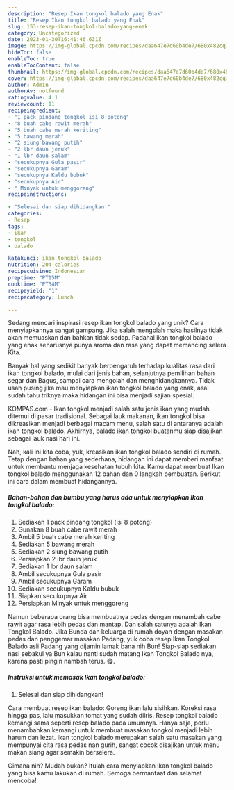 ```yaml
---
description: "Resep Ikan tongkol balado yang Enak"
title: "Resep Ikan tongkol balado yang Enak"
slug: 153-resep-ikan-tongkol-balado-yang-enak
category: Uncategorized
date: 2023-01-30T16:41:46.631Z
image: https://img-global.cpcdn.com/recipes/daa647e7d60b4de7/680x482cq70/ikan-tongkol-balado-foto-resep-utama.jpg
hideToc: false
enableToc: true
enableTocContent: false
thumbnail: https://img-global.cpcdn.com/recipes/daa647e7d60b4de7/680x482cq70/ikan-tongkol-balado-foto-resep-utama.jpg
cover: https://img-global.cpcdn.com/recipes/daa647e7d60b4de7/680x482cq70/ikan-tongkol-balado-foto-resep-utama.jpg
author: Admin
authorAv: notfound
ratingvalue: 4.1
reviewcount: 11
recipeingredient:
- "1 pack pindang tongkol isi 8 potong"
- "8 buah cabe rawit merah"
- "5 buah cabe merah keriting"
- "5 bawang merah"
- "2 siung bawang putih"
- "2 lbr daun jeruk"
- "1 lbr daun salam"
- "secukupnya Gula pasir"
- "secukupnya Garam"
- "secukupnya Kaldu bubuk"
- "secukupnya Air"
- " Minyak untuk menggoreng"
recipeinstructions:

- "Selesai dan siap dihidangkan!"
categories:
- Resep
tags:
- ikan
- tongkol
- balado

katakunci: ikan tongkol balado 
nutrition: 204 calories
recipecuisine: Indonesian
preptime: "PT15M"
cooktime: "PT34M"
recipeyield: "1"
recipecategory: Lunch

---
```





Sedang mencari inspirasi resep ikan tongkol balado yang unik? Cara menyiapkannya sangat gampang. Jika salah mengolah maka hasilnya tidak akan memuaskan dan bahkan tidak sedap. Padahal ikan tongkol balado yang enak seharusnya punya aroma dan rasa yang dapat memancing selera Kita.





Banyak hal yang sedikit banyak berpengaruh terhadap kualitas rasa dari ikan tongkol balado, mulai dari jenis bahan, selanjutnya pemilihan bahan segar dan Bagus, sampai cara mengolah dan menghidangkannya. Tidak usah pusing jika mau menyiapkan ikan tongkol balado yang enak,      asal sudah tahu triknya maka hidangan ini bisa menjadi sajian spesial.














KOMPAS.com - Ikan tongkol menjadi salah satu jenis ikan yang mudah ditemui di pasar tradisional. Sebagai lauk makanan, ikan tongkol bisa dikreasikan menjadi berbagai macam menu, salah satu di antaranya adalah ikan tongkol balado. Akhirnya, balado ikan tongkol buatanmu siap disajikan sebagai lauk nasi hari ini.






Nah, kali ini kita coba, yuk, kreasikan ikan tongkol balado sendiri di rumah. Tetap dengan bahan yang sederhana, hidangan ini dapat memberi manfaat untuk membantu menjaga kesehatan tubuh kita. Kamu dapat membuat Ikan tongkol balado menggunakan 12 bahan dan 0 langkah pembuatan. Berikut ini cara dalam membuat hidangannya.

<!--inarticleads1-->

##### Bahan-bahan dan bumbu yang harus ada untuk menyiapkan Ikan tongkol balado:

1. Sediakan 1 pack pindang tongkol (isi 8 potong)
1. Gunakan 8 buah cabe rawit merah
1. Ambil 5 buah cabe merah keriting
1. Sediakan 5 bawang merah
1. Sediakan 2 siung bawang putih
1. Persiapkan 2 lbr daun jeruk
1. Sediakan 1 lbr daun salam
1. Ambil secukupnya Gula pasir
1. Ambil secukupnya Garam
1. Sediakan secukupnya Kaldu bubuk
1. Siapkan secukupnya Air
1. Persiapkan  Minyak untuk menggoreng


Namun beberapa orang bisa membuatnya pedas dengan menambah cabe rawit agar rasa lebih pedas dan mantap. Dan salah satunya adalah Ikan Tongkol Balado. Jika Bunda dan keluarga di rumah doyan dengan masakan pedas dan penggemar masakan Padang, yuk coba resep Ikan Tongkol Balado asli Padang yang dijamin lamak bana nih Bun! Siap-siap sediakan nasi sebakul ya Bun kalau nanti sudah matang Ikan Tongkol Balado nya, karena pasti pingin nambah terus. 😋. 

<!--inarticleads2-->

##### Instruksi untuk memasak Ikan tongkol balado:


1. Selesai dan siap dihidangkan!

Cara membuat resep ikan balado: Goreng ikan lalu sisihkan. Koreksi rasa hingga pas, lalu masukkan tomat yang sudah diiris. Resep tongkol balado kemangi sama seperti resep balado pada umumnya. Hanya saja, perlu menambahkan kemangi untuk membuat masakan tongkol menjadi lebih harum dan lezat. Ikan tongkol balado merupakan salah satu masakan yang mempunyai cita rasa pedas nan gurih, sangat cocok disajikan untuk menu makan siang agar semakin berselera. 

Gimana nih? Mudah bukan? Itulah cara menyiapkan ikan tongkol balado yang bisa kamu lakukan di rumah. Semoga bermanfaat dan selamat mencoba!
